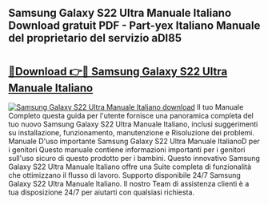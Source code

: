 ## Samsung Galaxy S22 Ultra Manuale Italiano Download gratuit PDF - Part-yex Italiano Manuale del proprietario del servizio aDI85

# <h2><a href="http://dfgyxl.blite.top/?on=Samsung+Galaxy+S22+Ultra+Manuale+Italiano">🔗Download 👉🔴 Samsung Galaxy S22 Ultra Manuale Italiano</a></h2>

[![Samsung Galaxy S22 Ultra Manuale Italiano download](https://i.imgur.com/lujVjoI.png)](http://dfgyxl.blite.top/?on=Samsung+Galaxy+S22+Ultra+Manuale+Italiano)
Il tuo Manuale Completo questa guida per l'utente fornisce una panoramica completa del tuo nuovo Samsung Galaxy S22 Ultra Manuale Italiano, inclusi suggerimenti su installazione, funzionamento, manutenzione e Risoluzione dei problemi. Manuale D'uso importante Samsung Galaxy S22 Ultra Manuale ItalianoD per i genitori Questo manuale contiene informazioni importanti per i genitori sull'uso sicuro di questo prodotto per i bambini. Questo innovativo Samsung Galaxy S22 Ultra Manuale Italiano offre una Suite completa di funzionalità che ottimizzano il flusso di lavoro. Supporto disponibile 24/7 Samsung Galaxy S22 Ultra Manuale Italiano. Il nostro Team di assistenza clienti è a tua disposizione 24/7 per aiutarti con qualsiasi richiesta.
